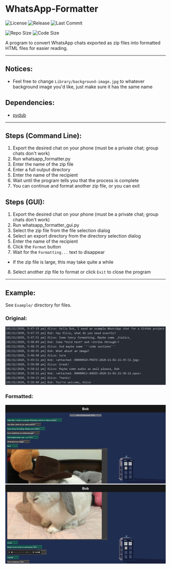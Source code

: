 # WhatsApp-Formatter

![License](https://img.shields.io/github/license/DoctorDalek1963/WhatsApp-Formatter)
![Release](https://img.shields.io/github/v/release/DoctorDalek1963/WhatsApp-Formatter)
![Last Commit](https://img.shields.io/github/last-commit/DoctorDalek1963/WhatsApp-Formatter)

![Repo Size](https://img.shields.io/github/repo-size/DoctorDalek1963/WhatsApp-Formatter)
![Code Size](https://img.shields.io/github/languages/code-size/DoctorDalek1963/WhatsApp-Formatter)

A program to convert WhatsApp chats exported as zip files into formatted HTML files for easier reading.

---

## Notices:
- Feel free to change `Library/background-image.jpg` to whatever background image you'd like, just make sure it has the same name

## Dependencies:
- [pydub](http://pydub.com/)

---

## Steps (Command Line):
1. Export the desired chat on your phone (must be a private chat; group chats don't work)
2. Run whatsapp_formatter.py
3. Enter the name of the zip file
4. Enter a full output directory
5. Enter the name of the recipient
6. Wait until the program tells you that the process is complete
7. You can continue and format another zip file, or you can exit

## Steps (GUI):
1. Export the desired chat on your phone (must be a private chat; group chats don't work)
2. Run whatsapp_formatter_gui.py
3. Select the zip file from the file selection dialog
4. Select an export directory from the directory selection dialog
5. Enter the name of the recipient
6. Click the `Format` button
7. Wait for the `Formatting...` text to disappear
 - If the zip file is large, this may take quite a while
8. Select another zip file to format or click `Exit` to close the program

---

## Example:
See `Example/` directory for files.

### Original:
![Exported chat in plain text](Example/Images/o1.jpg)

### Formatted:
![Formatted chat 1](Example/Images/f1.jpg)
![Formatted chat 2](Example/Images/f2.jpg)
